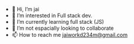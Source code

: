 - 👋 Hi, I’m jai
- 👀 I’m interested in Full stack dev.
- 🌱 I’m currently learning full stack (JS)
- 💞️ I’m not espacially looking to collaborate 
- 📫 How to reach me jaiworkd234m@gmail.com

<!---
J-J22/J-J22 is a ✨ special ✨ repository because its `README.md` (this file) appears on your GitHub profile.
You can click the Preview link to take a look at your changes.
--->
